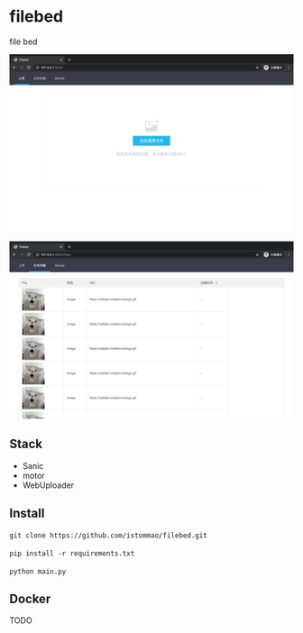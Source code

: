 # filebed
file bed

![image](./sources/screen01.png)

![image](./sources/screen02.png)

## Stack

- Sanic
- motor
- WebUploader

## Install

```shell
git clone https://github.com/istommao/filebed.git

pip install -r requirements.txt

python main.py
```

## Docker

TODO

